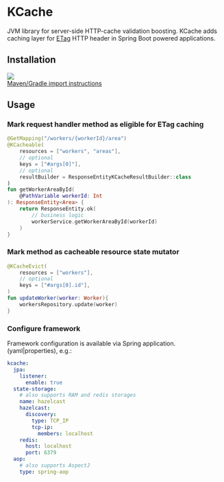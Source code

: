 # KCache
JVM library for server-side HTTP-cache validation boosting. KCache adds caching layer for [ETag](https://developer.mozilla.org/en-US/docs/Web/HTTP/Headers/ETag) HTTP header in Spring Boot powered applications.

## Installation
[![](https://jitpack.io/v/tigrulya-exe/kcache.svg)](https://jitpack.io/#tigrulya-exe/kcache) <br>
[Maven/Gradle import instructions](https://jitpack.io/#tigrulya-exe/kcache) <br>

## Usage
### Mark request handler method as eligible for ETag caching
```kotlin
@GetMapping("/workers/{workerId}/area")
@KCacheable(
    resources = ["workers", "areas"],
    // optional
    keys = ["#args[0]"], 
    // optional
    resultBuilder = ResponseEntityKCacheResultBuilder::class 
)
fun getWorkerAreaById(
    @PathVariable workerId: Int
): ResponseEntity<Area> {
    return ResponseEntity.ok(
        // business logic
        workerService.getWorkerAreaById(workerId)
    )
}
```
### Mark method as cacheable resource state mutator
```kotlin
@KCacheEvict(
    resources = ["workers"],
    // optional
    keys = ["#args[0].id"], 
)
fun updateWorker(worker: Worker){
    workersRepository.update(worker)
}
```
### Configure framework
Framework configuration is available via Spring application.(yaml|properties), e.g.:
```yaml
kcache:
  jpa:
    listener:
      enable: true
  state-storage:
    # also supports RAM and redis storages    
    name: hazelcast
    hazelcast:
      discovery:
        type: TCP_IP
        tcp-ip:
          members: localhost
    redis:
      host: localhost
      port: 6379
  aop:
    # also supports AspectJ
    type: spring-aop
```


